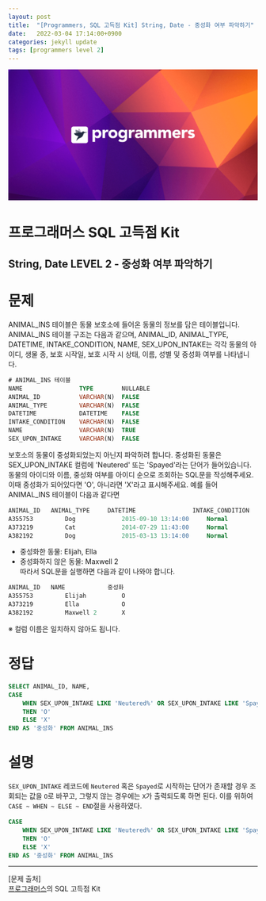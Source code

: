 ```yaml
---
layout: post
title:  "[Programmers, SQL 고득점 Kit] String, Date - 중성화 여부 파악하기"
date:   2022-03-04 17:14:00+0900
categories: jekyll update
tags: [programmers level 2]
---
```


<p align="center"><img src="/assets/img/blog/정보/프로그래머스.png"></p>

# 프로그래머스 SQL 고득점 Kit
## String, Date LEVEL 2 - 중성화 여부 파악하기

# 문제
ANIMAL_INS 테이블은 동물 보호소에 들어온 동물의 정보를 담은 테이블입니다. ANIMAL_INS 테이블 구조는 다음과 같으며, ANIMAL_ID, ANIMAL_TYPE, DATETIME, INTAKE_CONDITION, NAME, SEX_UPON_INTAKE는 각각 동물의 아이디, 생물 종, 보호 시작일, 보호 시작 시 상태, 이름, 성별 및 중성화 여부를 나타냅니다.  

```sql
# ANIMAL_INS 테이블
NAME                TYPE        NULLABLE
ANIMAL_ID           VARCHAR(N)	FALSE
ANIMAL_TYPE         VARCHAR(N)	FALSE
DATETIME            DATETIME	FALSE
INTAKE_CONDITION    VARCHAR(N)	FALSE
NAME                VARCHAR(N)	TRUE
SEX_UPON_INTAKE     VARCHAR(N)	FALSE
```
보호소의 동물이 중성화되었는지 아닌지 파악하려 합니다. 중성화된 동물은 SEX_UPON_INTAKE 컬럼에 'Neutered' 또는 'Spayed'라는 단어가 들어있습니다. 동물의 아이디와 이름, 중성화 여부를 아이디 순으로 조회하는 SQL문을 작성해주세요. 이때 중성화가 되어있다면 'O', 아니라면 'X'라고 표시해주세요. 예를 들어 ANIMAL_INS 테이블이 다음과 같다면  
```sql
ANIMAL_ID	ANIMAL_TYPE	    DATETIME	            INTAKE_CONDITION	    NAME	    SEX_UPON_INTAKE
A355753	        Dog	            2015-09-10 13:14:00	    Normal	            Elijah	    Neutered Male
A373219	        Cat	            2014-07-29 11:43:00	    Normal	            lla	            Spayed Female
A382192	        Dog	            2015-03-13 13:14:00	    Normal	            Maxwell 2	    Intact Male
```
- 중성화한 동물: Elijah, Ella  
- 중성화하지 않은 동물: Maxwell 2  
따라서 SQL문을 실행하면 다음과 같이 나와야 합니다.
```sql
ANIMAL_ID	NAME	        중성화
A355753	        Elijah	        O
A373219	        Ella	        O
A382192	        Maxwell 2       X
```
※ 컬럼 이름은 일치하지 않아도 됩니다.
  
# 정답
```sql
SELECT ANIMAL_ID, NAME,
CASE
    WHEN SEX_UPON_INTAKE LIKE 'Neutered%' OR SEX_UPON_INTAKE LIKE 'Spayed%'
    THEN 'O'
    ELSE 'X'
END AS '중성화' FROM ANIMAL_INS
```
  
# 설명
`SEX_UPON_INTAKE` 레코드에 `Neutered` 혹은 `Spayed`로 시작하는 단어가 존재할 경우 조회되는 값을 `O`로 바꾸고, 그렇지 않는 경우에는 `X`가 출력되도록 하면 된다. 이를 위하여 `CASE ~ WHEN ~ ELSE ~ END`절을 사용하였다.
```sql
CASE
    WHEN SEX_UPON_INTAKE LIKE 'Neutered%' OR SEX_UPON_INTAKE LIKE 'Spayed%'
    THEN 'O'
    ELSE 'X'
END AS '중성화' FROM ANIMAL_INS
```
---
[문제 출처]  
[프로그래머스](https://programmers.co.kr/)의 SQL 고득점 Kit  